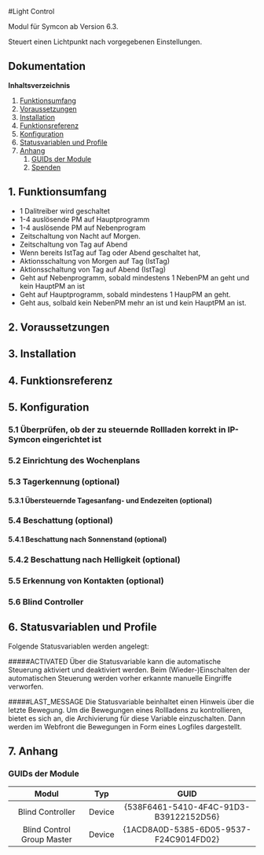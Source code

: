 #Light Control

Modul für Symcon ab Version 6.3.

Steuert einen Lichtpunkt nach vorgegebenen Einstellungen.

## Dokumentation

**Inhaltsverzeichnis**

1. [Funktionsumfang](#1-funktionsumfang)  
2. [Voraussetzungen](#2-voraussetzungen)  
3. [Installation](#3-installation)  
4. [Funktionsreferenz](#4-funktionsreferenz)
5. [Konfiguration](#5-konfiguration)  
6. [Statusvariablen und Profile](#6-statusvariablen-und-profile)  
7. [Anhang](#7-anhang)
    1. [GUIDs der Module](#guids-der-module)
    2. [Spenden](#spenden)

## 1. Funktionsumfang

- 1 Dalitreiber wird geschaltet
- 1-4 auslösende PM auf Hauptprogramm
- 1-4 auslösende PM auf Nebenprogram
- Zeitschaltung von Nacht auf Morgen.
- Zeitschaltung von Tag auf Abend
- Wenn bereits IstTag auf Tag oder Abend geschaltet hat, 
- Aktionsschaltung von Morgen auf Tag (IstTag)
- Aktionsschaltung von Tag auf Abend (IstTag)
- Geht auf Nebenprogramm, sobald mindestens 1 NebenPM an geht und kein HauptPM an ist
- Geht auf Hauptprogramm, sobald mindestens 1 HaupPM an geht.
- Geht aus, solbald kein NebenPM mehr an ist und kein HauptPM an ist.

## 2. Voraussetzungen


## 3. Installation

## 4. Funktionsreferenz

## 5. Konfiguration

### 5.1 Überprüfen, ob der zu steuernde Rollladen korrekt in IP-Symcon eingerichtet ist

### 5.2 Einrichtung des Wochenplans

### 5.3 Tagerkennung (optional)

#### 5.3.1 Übersteuernde Tagesanfang- und Endezeiten (optional)

### 5.4 Beschattung (optional)

#### 5.4.1 Beschattung nach Sonnenstand (optional)

### 5.4.2 Beschattung nach Helligkeit (optional)

### 5.5 Erkennung von Kontakten (optional)

### 5.6 Blind Controller

## 6. Statusvariablen und Profile

Folgende Statusvariablen werden angelegt:

#####ACTIVATED
Über die Statusvariable kann die automatische Steuerung aktiviert und deaktiviert werden. Beim (Wieder-)Einschalten der automatischen Steuerung werden vorher erkannte manuelle Eingriffe verworfen.
 
#####LAST_MESSAGE
Die Statusvariable beinhaltet einen Hinweis über die letzte Bewegung. Um die Bewegungen eines Rollladens zu kontrollieren, bietet es sich an, die Archivierung für diese Variable einzuschalten. 
Dann werden im Webfront die Bewegungen in Form eines Logfiles dargestellt.  

## 7. Anhang

###  GUIDs der Module

|           Modul            |  Typ   |                  GUID                  |
|:--------------------------:|:------:|:--------------------------------------:|
|      Blind Controller      | Device | {538F6461-5410-4F4C-91D3-B39122152D56} |
| Blind Control Group Master | Device | {1ACD8A0D-5385-6D05-9537-F24C9014FD02} |